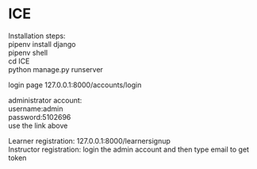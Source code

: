 # ICE
Installation steps:<br />
pipenv install django<br />
pipenv shell<br />
cd ICE<br />
python manage.py runserver<br />

login page 127.0.0.1:8000/accounts/login  <br />

administrator account:<br />
username:admin<br />
password:5102696<br />
use the link above<br />

Learner registration: 127.0.0.1:8000/learnersignup<br />
Instructor registration: login the admin account and then type email to get token<br />

